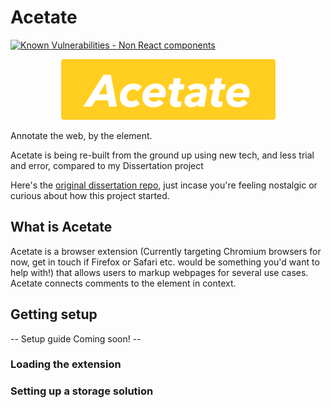 # Acetate

[![Known Vulnerabilities - Non React components](https://snyk.io/test/github/SamReeve96/Acetate/badge.svg?targetFile=Extension/extensionSrc/nonReactComponents/package.json)](https://snyk.io/test/github/SamReeve96/Acetate?targetFile=Extension/extensionSrc/nonReactComponents/package.json)

<p align="center">
  <img alt='Acetate logo' src="https://github.com/SamReeve96/Acetate/blob/Core/Assets/AcetateFull.png?raw=true" />
</p>

Annotate the web, by the element.

Acetate is being re-built from the ground up using new tech, and less trial and error, compared to my Dissertation project

Here's the [original dissertation repo](https://github.com/SamReeve96/Acetate-Dissertation-Prototype-), just incase you're feeling nostalgic or curious about how this project started.

## What is Acetate

Acetate is a browser extension (Currently targeting Chromium browsers for now, get in touch if Firefox or Safari etc. would be something you'd want to help with!) that allows users to markup webpages for several use cases. Acetate connects comments to the element in context.

## Getting setup

-- Setup guide  Coming soon! --

### Loading the extension

### Setting up a storage solution

